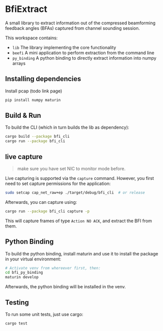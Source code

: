 # BfiExtract

A small library to extract information out of the compressed beamforming
feedback angles (BFAs) captured from channel sounding session.

This workspace contains:

- `lib` The library implementing the core functionality
- `beefi` A mini application to perform extraction from the command line
- `py_binding` A python binding to directly extract information into numpy arrays

## Installing dependencies

Install pcap (todo link page)

```bash
pip install numpy maturin
```

## Build & Run

To build the CLI (which in turn builds the lib as dependency):

```bash
cargo build --package bfi_cli
cargo run --package bfi_cli 
```

## live capture

> make sure you have set NIC to monitor mode before.

Live capturing is supported via the `capture` command. However, you first need to set capture permissions for the application: 
 
```bash
sudo setcap cap_net_raw+ep ./target/debug/bfi_cli  # or release
```

Afterwards, you can capture using:

```bash 
cargo run --package bfi_cli capture -p
```

This will capture frames of type `Action NO ACK`, and extract the BFI from them.

## Python Binding

To build the python binding, install maturin and use it to install
the package in your virtual environment:

```bash
# Activate venv from whereever first, then:
cd bfi_py_binding
maturin develop
```

Afterwards, the python binding will be installed in the venv.

## Testing

To run some unit tests, just use cargo:

```bash
cargo test
```
